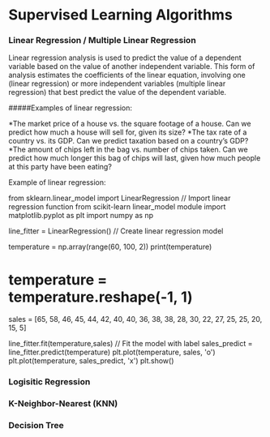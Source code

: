 # Supervised Learning Algorithms

### Linear Regression / Multiple Linear Regression
Linear regression analysis is used to predict the value of a dependent variable based on the value of another independent variable. This form of analysis estimates the coefficients of the linear equation, involving one (linear regression) or more independent variables (multiple linear regression) that best predict the value of the dependent variable.

#####Examples of linear regression:

*The market price of a house vs. the square footage of a house. Can we predict how much a house will sell for, given its size?
*The tax rate of a country vs. its GDP. Can we predict taxation based on a country’s GDP?
*The amount of chips left in the bag vs. number of chips taken. Can we predict how much longer this bag of chips will last, given how much people at this party have been eating?

Example of linear regression:

from sklearn.linear_model import LinearRegression                                          // Import linear regression function from scikit-learn linear_model module
import matplotlib.pyplot as plt
import numpy as np

line_fitter = LinearRegression()                                                           // Create linear regression model

temperature = np.array(range(60, 100, 2))
print(temperature)
# temperature = temperature.reshape(-1, 1)
sales = [65, 58, 46, 45, 44, 42, 40, 40, 36, 38, 38, 28, 30, 22, 27, 25, 25, 20, 15, 5]

line_fitter.fit(temperature,sales)                                                         // Fit the model with label 
sales_predict = line_fitter.predict(temperature) 
plt.plot(temperature, sales, 'o')
plt.plot(temperature, sales_predict, 'x')
plt.show()




### Logisitic Regression

### K-Neighbor-Nearest (KNN)

### Decision Tree



